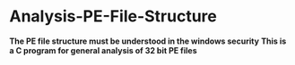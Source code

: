 # Analysis-PE-File-Structure
**The PE file structure must be understood in the windows security**
**This is a C program for general analysis of 32 bit PE files**
